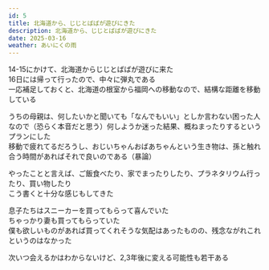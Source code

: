 ```yaml
---
id: 5
title: 北海道から、じじとばばが遊びにきた
description: 北海道から、じじとばばが遊びにきた
date: 2025-03-16
weather: あいにくの雨
---
```


14-15にかけて、北海道からじじとばばが遊びに来た  
16日には帰って行ったので、中々に弾丸である  
一応補足しておくと、北海道の根室から福岡への移動なので、結構な距離を移動している  
  
うちの母親は、何したいかと聞いても「なんでもいい」としか言わない困った人なので（恐らく本音だと思う）何しようか迷った結果、概ねまったりするというプランにした  
移動で疲れてるだろうし、おじいちゃんおばあちゃんという生き物は、孫と触れ合う時間があればそれで良いのである（暴論）  
  
やったことと言えば、ご飯食べたり、家でまったりしたり、プラネタリウム行ったり、買い物したり  
こう書くと十分な感じもしてきた  
  
息子たちはスニーカーを買ってもらって喜んでいた  
ちゃっかり妻も買ってもらっていた  
僕も欲しいものがあれば買ってくれそうな気配はあったものの、残念ながれこれというのはなかった  
  
次いつ会えるかはわからないけど、2,3年後に変える可能性も若干ある  
